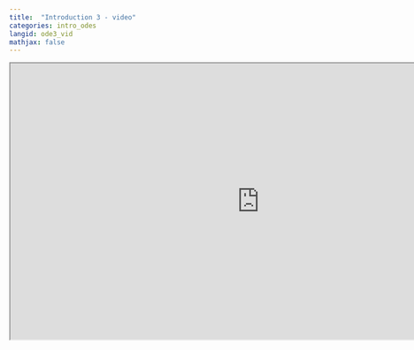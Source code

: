 ```yaml
---
title:  "Introduction 3 - video"
categories: intro_odes
langid: ode3_vid
mathjax: false
---
```


<iframe width="900" height="500"
	src="https://www.youtube.com/embed/FMNXL_VUqFg?rel=0">
</iframe>


